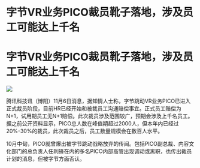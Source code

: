 # 字节VR业务PICO裁员靴子落地，涉及员工可能达上千名

# 字节VR业务PICO裁员靴子落地，涉及员工可能达上千名

![](https://inews.gtimg.com/news_bt/OYJuZToTPz4RdUZWWBnyI7mCz9tcksYCGPa1zqk4MLRiYAA/1000)

腾讯科技讯（博阳）11月6日消息，据知情人士称，字节跳动VR业务PICO已进入正式裁员阶段，目前HR已经开始和被裁员工沟通赔偿事宜。正式员工赔偿为N+1，试用期员工无N+1赔偿。此次裁员涉及范围较广，预期会涉及上千名员工。据之前公开资料显示，PICO总人数在峰值期超过2000人，但本年内已经过20%-30%的裁员，此次裁员之后，员工数量规模会在数百人水平。

10月中旬，PICO就曾爆出被字节跳动战略放弃的传闻。包括PICO副总裁、内容文化部门的总负责人任利锋在内的多名PICO内部高管出现调动或离职，也传出裁员计划的消息，但被字节方面否认。

